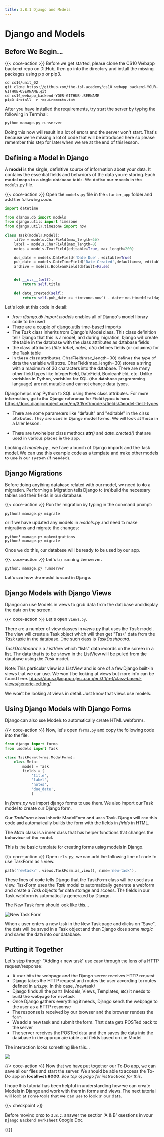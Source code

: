 ```yaml
---
title: 3.B.1 Django and Models
---
```


# Django and Models

## Before We Begin...

{{< code-action >}} Before we get started, please clone the CS10 Webapp backend repo on GitHub, then go into the directory and install the missing packages using pip or pip3.

```shell
cd cs10/unit_02
git clone https://github.com/the-isf-academy/cs10_webapp_backend-YOUR-GITHUB-USERNAME.git
cd cs10_webapp_backend-YOUR-GITHUB-USERNAME
pip3 install -r requirements.txt
```

After you have installed the requirements, try start the server by typing the following in Terminal:

```shell
python manage.py runserver
```

Doing this now will result in a lot of errors and the server won't start. That's because we're missing a lot of code that will be introduced here so please remember this step for later when we are at the end of this lesson.

## Defining a Model in Django

A **model** is the single, definitive source of information about your data. It contains the essential fields and behaviors of the data you’re storing. Each model maps to a single database table. We define our models in the `models.py` file.

{{< code-action >}} Open the `models.py` file in the `starter_app` folder and add the following code.

```python
import datetime

from django.db import models
from django.utils import timezone
from django.utils.timezone import now

class Task(models.Model):
    title = models.CharField(max_length=30)
    label = models.CharField(max_length=8)
    notes = models.TextField(editable=True, max_length=200)

    due_date = models.DateField('Date Due', editable=True)
    pub_date = models.DateTimeField('Date Created',default=now, editable=False)
    archive = models.BooleanField(default=False)


    def __str__(self):
        return self.title

    def date_created(self):
        return self.pub_date >= timezone.now() - datetime.timedelta(days=1)

```

Let's look at this code in detail:
- *from django.db import models* enables all of Django's model library code to be used
- There are a couple of django.utils time-based imports
- The *Task* class inherits from Django's Model class. This class definition tells Django that this is a model, and during migration, Django will create the table in the database with the class attributes as database fields
- the class attributes (*title, label, notes, etc*) defines fields (or columns) for the Task table.
- in these class attributes, CharField(max_length=30) defines the type of data the variable will store. CharField(max_length=30) stores a string with a maximum of 30 characters into the database. There are many other field types like IntegerField, DateField, BooleanField, etc. Unlike variables in Python, variables for SQL (the database programming language) are not mutable and cannot change data types.

Django helps map Python to SQL using thees class attributes. For more information, go to the Django reference for Field types is here.
https://docs.djangoproject.com/en/3.1/ref/models/fields/#model-field-types

- There are some parameters like "default" and "editable" in the class attributes. They are used in Django model forms. We will look at these in a later lesson.

- There are two helper class methods *__str__()* and *date_created()* that are used in various places in the app.

Looking at *models.py* , we have a bunch of Django imports and the Task model. We can use this  example code as a template and make other models to use in our system (if needed).


## Django Migrations

Before doing anything database related with our model, we need to do a migration. Performing a Migration tells Django to (re)build the necessary tables and their fields in our database. 

{{< code-action >}} Run the migration by typing in the command prompt:

```shell
python3 manage.py migrate
```

or if we have updated any models in *models.py* and need to make migrations and migrate the changes:

```shell
python3 manage.py makemigrations
python3 manage.py migrate
```

Once we do this, our database will be ready to be used by our app.

{{< code-action >}} Let's try running the server. 
```shell
python3 manage.py runserver
```

Let's see how the model is used in Django.

## Django Models with Django Views

Django can use Models in views to grab data from the database and display the data on the screen.

{{< code-action >}} Let's open `views.py`.

There are a number of view classes in *views.py* that uses the *Task* model. The view will create a Task object which will then get "Task" data from the *Task* table in the database. One such class is *TaskDashboard*.

*TaskDashboard* is a *ListView* which "lists" data records on the screen in a list. The data that is to be shown in the ListView will be pulled from the database using the *Task* model.

Note: This particular view is a ListView and is one of a few Django built-in views that we can use. We won't be looking at views but more info can be found here.
https://docs.djangoproject.com/en/3.1/ref/class-based-views/generic-editing/

We won't be looking at views in detail. Just know that views use models.

## Using Django Models with Django Forms

Django can also use Models to automatically create HTML webforms.

{{< code-action >}} Now, let's open `forms.py` and copy the following code into the file.

```python
from django import forms
from .models import Task

class TaskForm(forms.ModelForm):
    class Meta:
        model = Task
        fields = (
            'title',
            'label',
            'notes',
            'due_date',
            )
```
In *forms.py* we import django forms to use them. We also import our Task model to create our Django form.

Our *TaskForm* class inherits ModelForm and uses Task. Django will see this code and automatically builds the form with the fields in *fields* in HTML.  

The *Meta* class is a inner class that has helper functions that changes the behaviour of the model.

This is the basic template for creating forms using models in Django.

{{< code-action >}} Open `urls.py`, we can add the following line of code to use TaskForm as a view.


```python
path('newtask/', views.TaskForm.as_view(), name='new-task'),

```

These lines of code tells Django that the TaskForm class will be used as a view. TaskForm uses the *Task* model to automatically generate a webform and create a *Task* objects for data storage and access. The fields in our Task webform is automatically generated by Django.

The New Task form should look like this...

![New Task Form](/images/courses/cs10/unit02/newtaskform.png)


When a user enters a new task in the New Task page and clicks on "Save", the data will be saved in a Task object and then Django does some *magic* and saves the data into our database.

## Putting it Together

Let's step through "Adding a new task" use case through the lens of a HTTP request/response:

- A user hits the webpage and the Django server receives HTTP request.
- Django takes the HTTP request and routes the user according to routes defined in *urls.py*. In this case, /newtask/
- Django finds all the parts (Models, Views, Templates, etc) it needs to build the webpage for newtask
- Once Django gathers everything it needs, Django sends the webpage to the user as a HTTP response
- The response is received by our browser and the browser renders the form
- We add a new task and submit the form. That data gets POSTed back to the server
- The server receives the POSTed data and then saves the data into the database in the appropriate table and fields based on the Model

The interaction looks something like this...

![](/images/courses/cs10/unit02/newtask.png)


{{< code-action >}} Now that we have put together our To-Do app, we can save all our files and start the server. We should be able to access the To-Do app on **localhost:8000**. *See top of page for instructions for this.*

I hope this tutorial has been helpful in understanding how we can create Models in Django and work with them in forms and views. The next tutorial will look at some tools that we can use to look at our data.

{{< checkpoint >}}

Before moving onto to `3.B.2`, answer the section 'A & B' questions in your `Django Backend Worksheet` Google Doc. 

{{</checkpoint >}}
